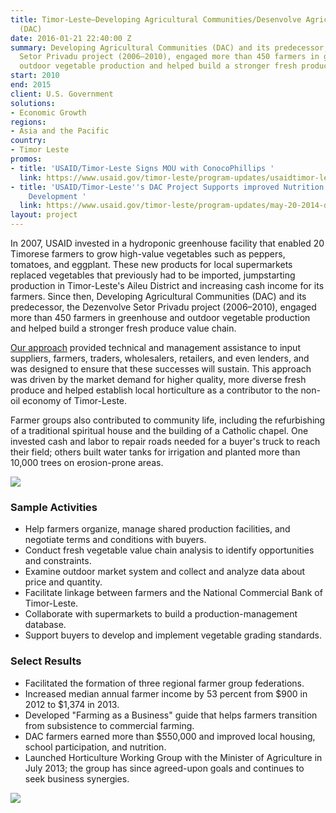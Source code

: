 ```yaml
---
title: Timor-Leste—Developing Agricultural Communities/Desenvolve Agricultura Comunitaria
  (DAC)
date: 2016-01-21 22:40:00 Z
summary: Developing Agricultural Communities (DAC) and its predecessor, the Dezenvolve
  Setor Privadu project (2006–2010), engaged more than 450 farmers in greenhouse and
  outdoor vegetable production and helped build a stronger fresh produce value chain.
start: 2010
end: 2015
client: U.S. Government
solutions:
- Economic Growth
regions:
- Asia and the Pacific
country:
- Timor Leste
promos:
- title: 'USAID/Timor-Leste Signs MOU with ConocoPhillips '
  link: https://www.usaid.gov/timor-leste/program-updates/usaidtimor-leste-signs-mou-conocophillips
- title: 'USAID/Timor-Leste''s DAC Project Supports improved Nutrition and Agricultural
    Development '
  link: https://www.usaid.gov/timor-leste/program-updates/may-20-2014-dac-project-supports-improved-nutrition-and-agricultural-development
layout: project
---
```


In 2007, USAID invested in a hydroponic greenhouse facility that enabled 20 Timorese farmers to grow high-value vegetables such as peppers, tomatoes, and eggplant. These new products for local supermarkets replaced vegetables that previously had to be imported, jumpstarting production in Timor-Leste's Aileu District and increasing cash income for its farmers. Since then, Developing Agricultural Communities (DAC) and its predecessor, the Dezenvolve Setor Privadu project (2006–2010), engaged more than 450 farmers in greenhouse and outdoor vegetable production and helped build a stronger fresh produce value chain.

[Our approach](https://www.usaid.gov/timor-leste/project-descriptions/developing-agricultural-communities) provided technical and management assistance to input suppliers, farmers, traders, wholesalers, retailers, and even lenders, and was designed to ensure that these successes will sustain. This approach was driven by the market demand for higher quality, more diverse fresh produce and helped establish local horticulture as a contributor to the non-oil economy of Timor-Leste.

Farmer groups also contributed to community life, including the refurbishing of a traditional spiritual house and the building of a Catholic chapel. One invested cash and labor to repair roads needed for a buyer's truck to reach their field; others built water tanks for irrigation and planted more than 10,000 trees on erosion-prone areas.

![][2]

### Sample Activities

* Help farmers organize, manage shared production facilities, and negotiate terms and conditions with buyers.
* Conduct fresh vegetable value chain analysis to identify opportunities and constraints.
* Examine outdoor market system and collect and analyze data about price and quantity.
* Facilitate linkage between farmers and the National Commercial Bank of Timor-Leste.
* Collaborate with supermarkets to build a production-management database.
* Support buyers to develop and implement vegetable grading standards.

### Select Results

* Facilitated the formation of three regional farmer group federations.
* Increased median annual farmer income by 53 percent from $900 in 2012 to $1,374 in 2013.
* Developed "Farming as a Business" guide that helps farmers transition from subsistence to commercial farming.
* DAC farmers earned more than $550,000 and improved local housing, school participation, and nutrition.
* Launched Horticulture Working Group with the Minister of Agriculture in July 2013; the group has since agreed-upon goals and continues to seek business synergies.

![][3]

[2]: https://assetify-dai.com/projects/timorlestedac.gif
[3]: https://assetify-dai.com/projects/DAI-Postcard_9.12.jpg
